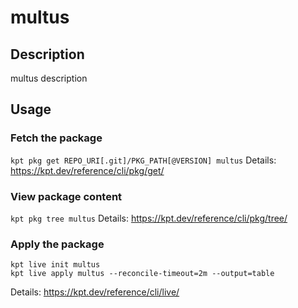 # multus

## Description
multus description

## Usage

### Fetch the package
`kpt pkg get REPO_URI[.git]/PKG_PATH[@VERSION] multus`
Details: https://kpt.dev/reference/cli/pkg/get/

### View package content
`kpt pkg tree multus`
Details: https://kpt.dev/reference/cli/pkg/tree/

### Apply the package
```
kpt live init multus
kpt live apply multus --reconcile-timeout=2m --output=table
```
Details: https://kpt.dev/reference/cli/live/
